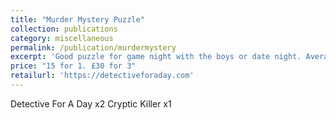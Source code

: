 ```yaml
---
title: "Murder Mystery Puzzle"
collection: publications
category: miscellaneous
permalink: /publication/murdermystery
excerpt: 'Good puzzle for game night with the boys or date night. Average completion 3-4 hours.<br/><br/><img src="/images/murdermystery.png" class="consistent-image">'
price: "15 for 1. £30 for 3"
retailurl: 'https://detectiveforaday.com'
---
```

Detective For A Day x2
Cryptic Killer x1
